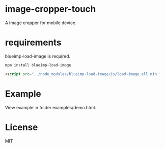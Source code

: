 # image-cropper-touch
A image cropper for mobile device.

# requirements

blueimp-load-image is required.

```Bash
npm install blueimp-load-image
```

```HTML
<script src="../node_modules/blueimp-load-image/js/load-image.all.min.js"></script>
```

# Example

View example in folder examples/demo.html.

# License
MIT